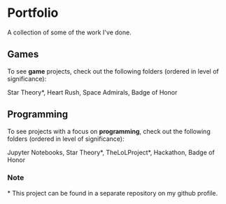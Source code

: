 # Portfolio
A collection of some of the work I've done. 

## Games
To see **game** projects, check out the following folders (ordered in level of significance):

Star Theory*, Heart Rush, Space Admirals, Badge of Honor

## Programming
To see projects with a focus on **programming**, check out the following folders (ordered in level of significance):

Jupyter Notebooks, Star Theory*, TheLoLProject*, Hackathon, Badge of Honor


### Note
\* This project can be found in a separate repository on my github profile.

